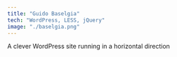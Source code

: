 ```yaml
---
title: "Guido Baselgia"
tech: "WordPress, LESS, jQuery"
image: "./baselgia.png"
---
```

A clever WordPress site running in a horizontal direction
